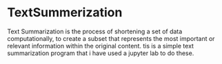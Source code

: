 # TextSummerization
Text Summarization is the process of shortening a set of data computationally, to create a subset that represents the most important or relevant information within the original content.
tis is a simple text summarization program that i have used a jupyter lab to do these.
